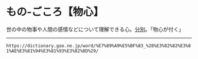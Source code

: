 # もの‐ごころ【物心】

世の中の物事や人間の感情などについて理解できる心。[分別](ふんべつ（分別）)。「物心が付く」

---
`https://dictionary.goo.ne.jp/word/%E7%89%A9%E5%BF%83_%28%E3%82%82%E3%81%AE%E3%81%94%E3%81%93%E3%82%8D%29/`